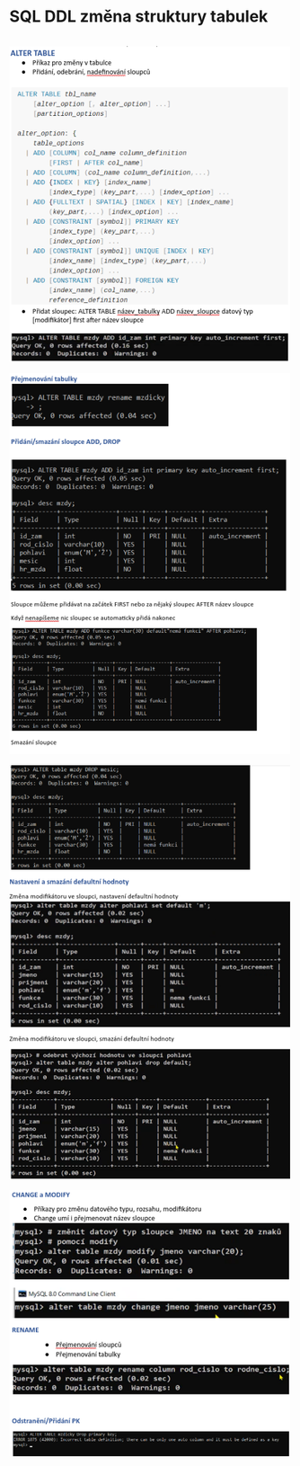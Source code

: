 # SQL DDL změna struktury tabulek

<br>

<img src="./img/alter-table.png" style="width:500px">

<br>

<br>

<img src="./img/alter-table-2.png" style="width:500px">

<br>

<br>

<img src="./img/alter-table-3.png" style="width:500px">

<br>

<br>

<img src="./img/alter-table-4.png" style="width:500px">

<br>